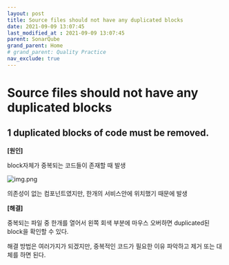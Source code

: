 ```yaml
---
layout: post
title: Source files should not have any duplicated blocks
date: 2021-09-09 13:07:45
last_modified_at : 2021-09-09 13:07:45
parent: SonarQube
grand_parent: Home
# grand_parent: Quality Practice
nav_exclude: true
---
```


# Source files should not have any duplicated blocks

## **1 duplicated blocks of code must be removed.**

**[원인]**

block자체가 중복되는 코드들이 존재할 때 발생

![img.png](../img/img.png)

의존성이 없는 컴포넌트였지만, 한개의 서비스안에 위치했기 때문에 발생

**[해결]**

중복되는 파일 중 한개를 열어서 왼쪽 회색 부분에 마우스 오버하면 duplicated된 block을 확인할 수 있다.

해결 방법은 여러가지가 되겠지만, 중복적인 코드가 필요한 이유 파악하고 제거 또는 대체를 하면 된다.